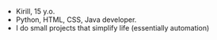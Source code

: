- Kirill, 15 y.o.
- Python, HTML, CSS, Java developer.
- I do small projects that simplify life (essentially automation)
